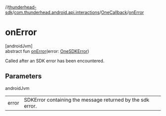 //[thunderhead-sdk](../../../index.md)/[com.thunderhead.android.api.interactions](../index.md)/[OneCallback](index.md)/[onError](on-error.md)

# onError

[androidJvm]\
abstract fun [onError](on-error.md)(error: [OneSDKError](../../com.thunderhead.android.api.responsetypes/-one-s-d-k-error/index.md))

Called after an SDK error has been encountered.

## Parameters

androidJvm

| | |
|---|---|
| error | SDKError containing the message returned by the sdk error. |
